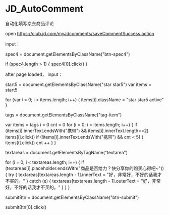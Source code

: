 # JD_AutoComment
自动化填写京东商品评论


open https://club.jd.com/myJdcomments/saveCommentSuccess.action

input：

spec4 = document.getElementsByClassName("btn-spec4")

if (spec4.length > 1) { spec4[0].click() }

after page loaded， input：

start5 = document.getElementsByClassName("star star5") var items = start5

for (var i = 0; i < items.length; i++) {    items[i].className = "star star5 active" }

tags = document.getElementsByClassName("tag-item")

var items = tags i = 0 cnt = 0 for (i = 0; i < items.length; i++) { if (items[i].innerText.endsWith("携带") && items[i].innerText.length==2) items[i].click() if (!items[i].innerText.endsWith("携带") && cnt < 5) { items[i].click() cnt ++ } }

textareas = document.getElementsByTagName("textarea")

for (i = 0; i < textareas.length; i++) { if (textareas[i].placeholder.endsWith("商品是否给力？快分享你的购买心得吧~")) { try { textareas[textareas.length - 1].innerText = "好，非常好，不好的话我才不买的。" } catch (e) { textareas[textareas.length - 1].outerText = "好，非常好，不好的话我才不买的。" } } }

submitBtn = document.getElementsByClassName("btn-submit")

submitBtn[0].click()
